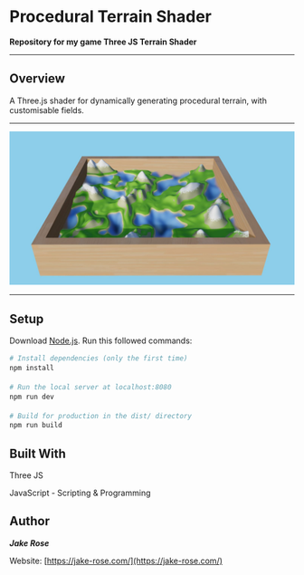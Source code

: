 # Procedural Terrain Shader

**Repository for my game Three JS Terrain Shader**

---

## Overview

A Three.js shader for dynamically generating procedural terrain, with customisable fields.

---

![Procedural Terrain Shader Promo](procedural-promo.jpg)

--- 

## Setup
Download [Node.js](https://nodejs.org/en/download/).
Run this followed commands:

``` bash
# Install dependencies (only the first time)
npm install

# Run the local server at localhost:8080
npm run dev

# Build for production in the dist/ directory
npm run build
```

## Built With
Three JS 

JavaScript - Scripting & Programming 

## Author
***Jake Rose***

Website: [https://jake-rose.com/](https://jake-rose.com/)

